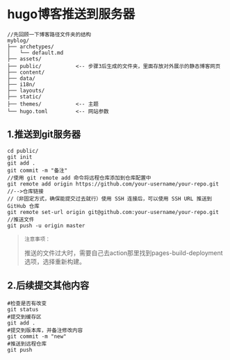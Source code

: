 # hugo博客推送到服务器

```
//先回顾一下博客路径文件夹的结构
myblog/
├── archetypes/
│   └── default.md
├── assets/
├── public/           <-- 步骤3后生成的文件夹，里面存放对外展示的静态博客网页
├── content/
├── data/
├── i18n/
├── layouts/
├── static/
├── themes/           <-- 主题
└── hugo.toml         <-- 网站参数
```

## 1.推送到git服务器

```
cd public/
git init
git add .
git commit -m "备注"
//使用 git remote add 命令将远程仓库添加到仓库配置中
git remote add origin https://github.com/your-username/your-repo.git  //-->仓库链接
//（非固定方式，确保能提交过去就行）使用 SSH 连接后，可以使用 SSH URL 推送到 GitHub 仓库
git remote set-url origin git@github.com:your-username/your-repo.git
//推送文件
git push -u origin master
```

> `注意事项：`
>
> 推送的文件过大时，需要自己去action那里找到pages-build-deployment选项，选择重新构建。

## 2.后续提交其他内容

```
#检查是否有改变
git status
#提交到缓存区
git add .
#提交到版本库，并备注修改内容
git commit -m "new"
#推送到远程仓库
git push

```

